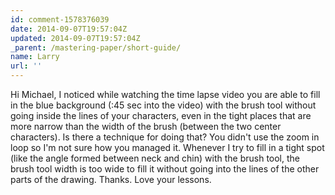 ```yaml
---
id: comment-1578376039
date: 2014-09-07T19:57:04Z
updated: 2014-09-07T19:57:04Z
_parent: /mastering-paper/short-guide/
name: Larry
url: ''
---
```


Hi Michael, I noticed while watching the time lapse video you are able to fill
in the blue background (:45 sec into the video) with the brush tool without
going inside the lines of your characters, even in the tight places that are
more narrow than the width of the brush (between the two center characters). Is
there a technique for doing that? You didn't use the zoom in loop so I'm not
sure how you managed it. Whenever I try to fill in a tight spot (like the angle
formed between neck and chin) with the brush tool, the brush tool width is too
wide to fill it without going into the lines of the other parts of the drawing.
Thanks. Love your lessons.
